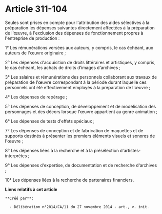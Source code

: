 # Article 311-104

Seules sont prises en compte pour l'attribution des aides sélectives à la préparation les dépenses suivantes directement
affectées à la préparation de l'œuvre, à l'exclusion des dépenses de fonctionnement propres à l'entreprise de production : 

1° Les rémunérations versées aux auteurs, y compris, le cas échéant, aux auteurs de l'œuvre originaire ; 

2° Les dépenses d'acquisition de droits littéraires et artistiques, y compris, le cas échéant, les achats de droits d'images
d'archives ; 

3° Les salaires et rémunérations des personnels collaborant aux travaux de préparation de l'œuvre correspondant à la période
durant laquelle ces personnels ont été effectivement employés à la préparation de l'œuvre ; 

4° Les dépenses de repérage ; 

5° Les dépenses de conception, de développement et de modélisation des personnages et des décors lorsque l'œuvre appartient
au genre animation ; 

6° Les dépenses de tests d'effets spéciaux ; 

7° Les dépenses de conception et de fabrication de maquettes et de supports destinés à présenter les premiers éléments
visuels et sonores de l'œuvre ; 

8° Les dépenses liées à la recherche et à la présélection d'artistes-interprètes ; 

9° Les dépenses d'expertise, de documentation et de recherche d'archives ; 

10° Les dépenses liées à la recherche de partenaires financiers.

**Liens relatifs à cet article**

	**Créé par**:

	  - Délibération n°2014/CA/11 du 27 novembre 2014 - art., v. init.
